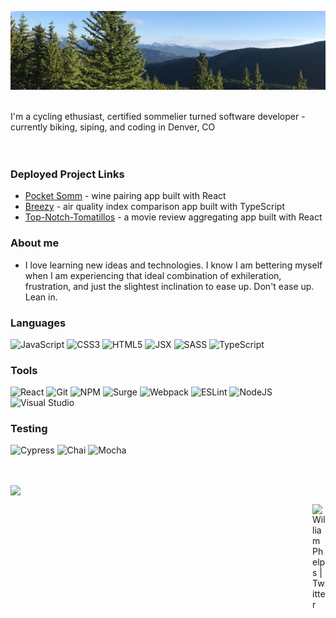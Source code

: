 [![Header](https://github.com/williamphelps13/williamphelps13/blob/main/linkedin-background.jpeg "Header")](https://www.linkedin.com/in/williamjphelps/)

<br>

<section align="left"> 
I'm a cycling ethusiast, certified sommelier turned software developer - currently biking, siping, and coding in Denver, CO

<br>
<br>
  
</section>

<br>

### Deployed Project Links
- [Pocket Somm](https://pocket-somm.surge.sh/) - wine pairing app built with React
- [Breezy](https://breezy-breathe-easy.surge.sh/) - air quality index comparison app built with TypeScript
- [Top-Notch-Tomatillos](https://top-notch-tomatillos.surge.sh/) - a movie review aggregating app built with React

### About me

- I love learning new ideas and technologies. I know I am bettering myself when I am experiencing that ideal combination of exhileration, frustration, and just the slightest inclination to ease up. Don't ease up. Lean in. 

### Languages

<p>
  <img alt="JavaScript" src="https://img.shields.io/badge/javascript%20-%23323330.svg?&style=for-the-badge&logo=javascript&logoColor=%23F7DF1E"/>
  <img alt="CSS3" src="https://img.shields.io/badge/css3%20-%231572B6.svg?&style=for-the-badge&logo=css3&logoColor=white"/>
  <img alt="HTML5" src="https://img.shields.io/badge/html5%20-%23E34F26.svg?&style=for-the-badge&logo=html5&logoColor=white"/>
  <img alt="JSX" src="https://img.shields.io/badge/JSX%20-%2320232a.svg?&style=for-the-badge&logo=react&logoColor=%2361DAFB"/>    
  <img alt="SASS" src="https://img.shields.io/badge/SASS%20-hotpink.svg?&style=for-the-badge&logo=SASS&logoColor=white"/>
  <img alt="TypeScript" src="https://img.shields.io/badge/typescript%20-%23323330.svg?&style=for-the-badge&logo=typescript&logoColor=%blue"/>
</p>

### Tools

<p> 
  <img alt="React" src="https://img.shields.io/badge/react%20-%2320232a.svg?&style=for-the-badge&logo=react&logoColor=%2361DAFB"/> 
  <img alt="Git" src="https://img.shields.io/badge/git-%23F05033.svg?style=for-the-badge&logo=git&logoColor=white"/>
  <img alt="NPM" src="https://img.shields.io/badge/NPM-%23000000.svg?style=for-the-badge&logo=npm&logoColor=white"/>  
  <img alt="Surge" src="https://img.shields.io/badge/Surge-%232E7EEA.svg?style=for-the-badge&logo=strapi"/>
  <img alt="Webpack" src="https://img.shields.io/badge/webpack-%238DD6F9.svg?style=for-the-badge&logo=webpack&logoColor=black"/>
  <img alt="ESLint" src="https://img.shields.io/badge/ESLint-4B3263?style=for-the-badge&logo=eslint&logoColor=white"/>   
  <img alt="NodeJS" src="https://img.shields.io/badge/node.js%20-%2343853D.svg?&style=for-the-badge&logo=node.js&logoColor=white"/>      
  <img alt="Visual Studio" src="https://img.shields.io/badge/Visual%20Studio-5C2D91.svg?style=for-the-badge&logo=visual-studio&logoColor=white"/>   
</p>

### Testing

<p>
  <img alt="Cypress" src="https://img.shields.io/badge/-cypress-%23E5E5E5?style=for-the-badge&logo=cypress&logoColor=058a5e"/>  
  <img alt="Chai" src="https://camo.githubusercontent.com/dc1b092fdeb7e14a149274315b4d53632d98e5ff80d94f3fc04bf2f995369b31/68747470733a2f2f696d672e736869656c64732e696f2f62616467652f636861692d4131313430343f7374796c653d666f722d7468652d6261646765266c6f676f3d63686169266c6f676f436f6c6f723d7768697465"/>
  <img alt="Mocha" src="https://img.shields.io/badge/-mocha-%238D6748?&style=for-the-badge&logo=mocha&logoColor=white"/>
</p> 

<br>

<a href="https://github.com/williamphelps13/github-readme-stats"><img align="center" src="https://github-readme-stats.vercel.app/api/top-langs/?username=williamphelps13&layout=compact&theme=prussian&hide_border=true" /></a>

<a href="https://twitter.com/_williamphelps">
  <img align="right" alt="William Phelps | Twitter" width="21px" src="https://raw.githubusercontent.com/anuraghazra/anuraghazra/master/assets/twitter.svg" />
</a>
